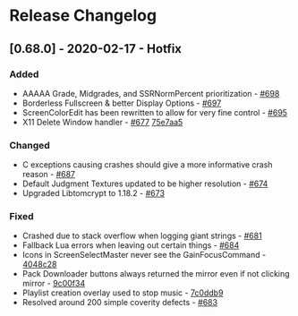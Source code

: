 # Release Changelog


## [0.68.0] - 2020-02-17 - Hotfix

### Added
- AAAAA Grade, Midgrades, and SSRNormPercent prioritization - [#698](../../../pull/698)
- Borderless Fullscreen & better Display Options - [#697](../../../pull/697)
- ScreenColorEdit has been rewritten to allow for very fine control - [#695](../../../pull/695)
- X11 Delete Window handler - [#677](../../../pull/677) [75e7aa5](../../../commit/75e7aa5c13c9ecea1e7bbbc80012a36e68a9bd18)

### Changed
- C exceptions causing crashes should give a more informative crash reason - [#687](../../../pull/687)
- Default Judgment Textures updated to be higher resolution - [#674](../../../pull/674)
- Upgraded Libtomcrypt to 1.18.2 - [#673](../../../pull/673)

### Fixed
- Crashed due to stack overflow when logging giant strings - [#681](../../../pull/681)
- Fallback Lua errors when leaving out certain things - [#684](../../../pull/684)
- Icons in ScreenSelectMaster never see the GainFocusCommand - [4048c28](../../../commit/4048c284dd76c1f0167219caee85758df1ace891)
- Pack Downloader buttons always returned the mirror even if not clicking mirror - [9c00f34](../../../commit/9c00f3415955a390edd4bfd20bbe92a8d7d4a441)
- Playlist creation overlay used to stop music - [7c0ddb9](../../../commit/7c0ddb993a2cbfb72e0a6635e61ebe5b5547596e)
- Resolved around 200 simple coverity defects - [#683](../../../pull/683)
